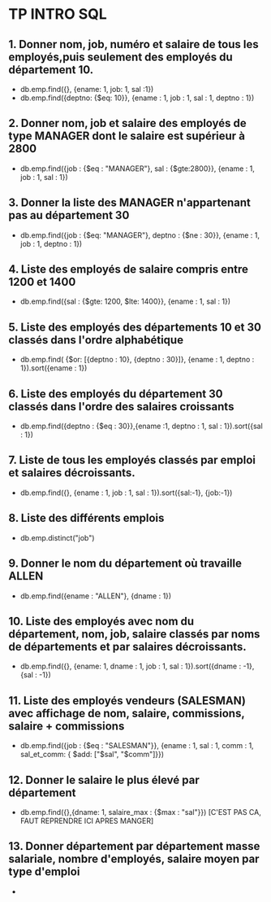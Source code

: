 # TP INTRO SQL

## 1. Donner nom, job, numéro et salaire de tous les employés,puis seulement des employés du département 10.

- db.emp.find({}, {ename: 1, job: 1, sal :1})
- db.emp.find({deptno: {$eq: 10}}, {ename : 1, job : 1, sal : 1, deptno : 1})

## 2. Donner nom, job et salaire des employés de type MANAGER dont le salaire est supérieur à 2800

- db.emp.find({job : {$eq : "MANAGER"}, sal : {$gte:2800}}, {ename : 1, job : 1, sal : 1})

## 3. Donner la liste des MANAGER n'appartenant pas au département 30

- db.emp.find({job : {$eq: "MANAGER"}, deptno : {$ne : 30}}, {ename : 1, job : 1, deptno : 1})

## 4. Liste des employés de salaire compris entre 1200 et 1400

- db.emp.find({sal : {$gte: 1200, $lte: 1400}}, {ename : 1, sal : 1})

## 5. Liste des employés des départements 10 et 30 classés dans l'ordre alphabétique

- db.emp.find( {$or: [{deptno : 10}, {deptno : 30}]}, {ename : 1, deptno : 1}).sort({ename : 1})

## 6. Liste des employés du département 30 classés dans l'ordre des salaires croissants

- db.emp.find({deptno : {$eq : 30}},{ename :1, deptno : 1, sal : 1}).sort({sal : 1})

## 7. Liste de tous les employés classés par emploi et salaires décroissants.

- db.emp.find({}, {ename : 1, job : 1, sal : 1}).sort({sal:-1}, {job:-1})

## 8. Liste des différents emplois

- db.emp.distinct("job")

## 9. Donner le nom du département où travaille ALLEN

- db.emp.find({ename : "ALLEN"}, {dname : 1})

## 10. Liste des employés avec nom du département, nom, job, salaire classés par noms de départements et par salaires décroissants.

- db.emp.find({}, {ename: 1, dname : 1, job : 1, sal : 1}).sort({dname : -1}, {sal : -1})

## 11. Liste des employés vendeurs (SALESMAN) avec affichage de nom, salaire, commissions, salaire + commissions

- db.emp.find({job : {$eq : "SALESMAN"}}, {ename : 1, sal : 1, comm : 1, sal_et_comm: { $add: ["$sal", "$comm"]}})

## 12. Donner le salaire le plus élevé par département

- db.emp.find({},{dname: 1, salaire_max : {$max : "sal"}}) [C'EST PAS CA, FAUT REPRENDRE ICI APRES MANGER]

## 13. Donner département par département masse salariale, nombre d'employés, salaire moyen par type d'emploi

- 